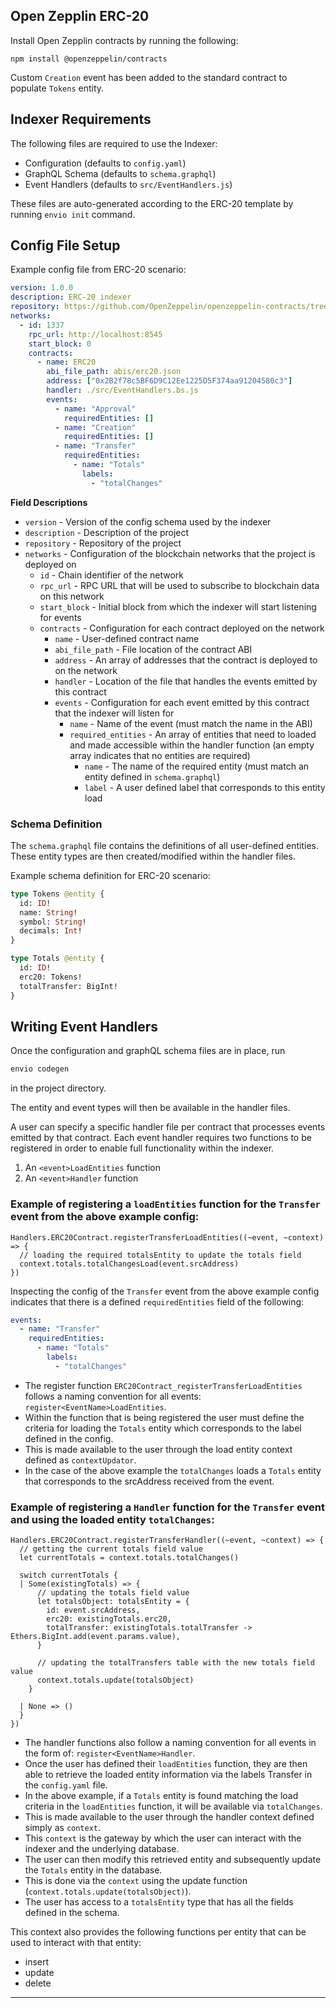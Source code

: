 ## Open Zepplin ERC-20

Install Open Zepplin contracts by running the following:

```
npm install @openzeppelin/contracts
```

Custom `Creation` event has been added to the standard contract to populate `Tokens` entity.

## Indexer Requirements

The following files are required to use the Indexer:

- Configuration (defaults to `config.yaml`)
- GraphQL Schema (defaults to `schema.graphql`)
- Event Handlers (defaults to `src/EventHandlers.js`)

These files are auto-generated according to the ERC-20 template by running `envio init` command.

## Config File Setup

Example config file from ERC-20 scenario:

```yaml
version: 1.0.0
description: ERC-20 indexer
repository: https://github.com/OpenZeppelin/openzeppelin-contracts/tree/master/contracts/token/ERC20
networks:
  - id: 1337
    rpc_url: http://localhost:8545
    start_block: 0
    contracts:
      - name: ERC20
        abi_file_path: abis/erc20.json
        address: ["0x2B2f78c5BF6D9C12Ee1225D5F374aa91204580c3"]
        handler: ./src/EventHandlers.bs.js
        events:
          - name: "Approval"
            requiredEntities: []
          - name: "Creation"
            requiredEntities: []
          - name: "Transfer"
            requiredEntities:
              - name: "Totals"
                labels:
                  - "totalChanges"
```

**Field Descriptions**

- `version` - Version of the config schema used by the indexer
- `description` - Description of the project
- `repository` - Repository of the project
- `networks` - Configuration of the blockchain networks that the project is deployed on
  - `id` - Chain identifier of the network
  - `rpc_url` - RPC URL that will be used to subscribe to blockchain data on this network
  - `start_block` - Initial block from which the indexer will start listening for events
  - `contracts` - Configuration for each contract deployed on the network
    - `name` - User-defined contract name
    - `abi_file_path` - File location of the contract ABI
    - `address` - An array of addresses that the contract is deployed to on the network
    - `handler` - Location of the file that handles the events emitted by this contract
    - `events` - Configuration for each event emitted by this contract that the indexer will listen for
      - `name` - Name of the event (must match the name in the ABI)
      - `required_entities` - An array of entities that need to loaded and made accessible within the handler function (an empty array indicates that no entities are required)
        - `name` - The name of the required entity (must match an entity defined in `schema.graphql`)
        - `label` - A user defined label that corresponds to this entity load

### Schema Definition

The `schema.graphql` file contains the definitions of all user-defined entities. These entity types are then created/modified within the handler files.

Example schema definition for ERC-20 scenario:

```graphql
type Tokens @entity {
  id: ID!
  name: String!
  symbol: String!
  decimals: Int!
}

type Totals @entity {
  id: ID!
  erc20: Tokens!
  totalTransfer: BigInt!
}
```

## Writing Event Handlers

Once the configuration and graphQL schema files are in place, run

```bash
envio codegen
```

in the project directory.

The entity and event types will then be available in the handler files.

A user can specify a specific handler file per contract that processes events emitted by that contract.
Each event handler requires two functions to be registered in order to enable full functionality within the indexer.

1. An `<event>LoadEntities` function
2. An `<event>Handler` function

### Example of registering a `loadEntities` function for the `Transfer` event from the above example config:

```rescript
Handlers.ERC20Contract.registerTransferLoadEntities((~event, ~context) => {
  // loading the required totalsEntity to update the totals field
  context.totals.totalChangesLoad(event.srcAddress)
})
```

Inspecting the config of the `Transfer` event from the above example config indicates that there is a defined `requiredEntities` field of the following:

```yaml
events:
  - name: "Transfer"
    requiredEntities:
      - name: "Totals"
        labels:
          - "totalChanges"
```

- The register function `ERC20Contract_registerTransferLoadEntities` follows a naming convention for all events: `register<EventName>LoadEntities`.
- Within the function that is being registered the user must define the criteria for loading the `Totals` entity which corresponds to the label defined in the config.
- This is made available to the user through the load entity context defined as `contextUpdator`.
- In the case of the above example the `totalChanges` loads a `Totals` entity that corresponds to the srcAddress received from the event.

### Example of registering a `Handler` function for the `Transfer` event and using the loaded entity `totalChanges`:

```rescript
Handlers.ERC20Contract.registerTransferHandler((~event, ~context) => {
  // getting the current totals field value
  let currentTotals = context.totals.totalChanges()

  switch currentTotals {
  | Some(existingTotals) => {
      // updating the totals field value
      let totalsObject: totalsEntity = {
        id: event.srcAddress,
        erc20: existingTotals.erc20,
        totalTransfer: existingTotals.totalTransfer -> Ethers.BigInt.add(event.params.value),
      }

      // updating the totalTransfers table with the new totals field value
      context.totals.update(totalsObject)
    }

  | None => ()
  }
})
```

- The handler functions also follow a naming convention for all events in the form of: `register<EventName>Handler`.
- Once the user has defined their `loadEntities` function, they are then able to retrieve the loaded entity information via the labels Transfer in the `config.yaml` file.
- In the above example, if a `Totals` entity is found matching the load criteria in the `loadEntities` function, it will be available via `totalChanges`.
- This is made available to the user through the handler context defined simply as `context`.
- This `context` is the gateway by which the user can interact with the indexer and the underlying database.
- The user can then modify this retrieved entity and subsequently update the `Totals` entity in the database.
- This is done via the `context` using the update function (`context.totals.update(totalsObject)`).
- The user has access to a `totalsEntity` type that has all the fields defined in the schema.

This context also provides the following functions per entity that can be used to interact with that entity:

- insert
- update
- delete

---
